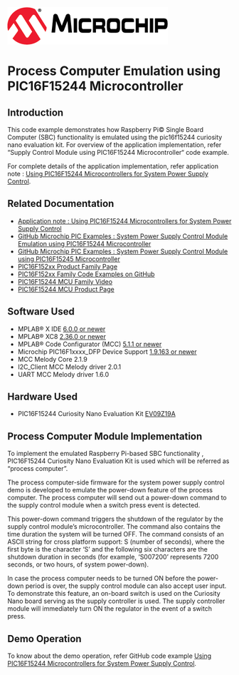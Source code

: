 <!-- Please do not change this logo with link -->

[![MCHP](images/microchip.png)](https://www.microchip.com)

# Process Computer Emulation using PIC16F15244 Microcontroller

## Introduction

This code example demonstrates how Raspberry Pi© Single Board Computer (SBC) functionality is emulated using the pic16f15244 curiosity nano evaluation kit. For overview of the application implementation, refer “Supply Control Module using PIC16F15244 Microcontroller“ code example.

For complete details of the application implementation, refer application note : [Using PIC16F15244 Microcontrollers for System Power Supply Control]( https://www.microchip.com/DS00004121).


## Related Documentation

- [Application note : Using PIC16F15244 Microcontrollers for System Power Supply Control]( https://www.microchip.com/DS00004121)
- [GitHub Microchip PIC Examples : System Power Supply Control Module Emulation using PIC16F15244 Microcontroller](https://github.com/microchip-pic-avr-examples/pic16f15244-cnano-system-power-supply-control-module-mplab-mcc)
- [GitHub Microchip PIC Examples : System Power Supply Control Module using PIC16F15245 Microcontroller](https://github.com/microchip-pic-avr-examples/pic16f15245-system-power-supply-control-module-mplab-mcc)
- [PIC16F152xx Product Family Page](https://www.microchip.com/en-us/products/microcontrollers-and-microprocessors/8-bit-mcus/pic-mcus/pic16f15244)
- [PIC16F152xx Family Code Examples on GitHub](https://github.com/orgs/microchip-pic-avr-examples/repositories?q=pic16f152&type=all&language=&sort=)
- [PIC16F15244 MCU Family Video](https://www.youtube.com/watch?v=nHLv3Th-o-s)
- [PIC16F15244 MCU Product Page](https://www.microchip.com/en-us/product/PIC16F15244)


## Software Used

- MPLAB® X IDE [6.0.0 or newer](http://www.microchip.com/mplab/mplab-x-ide)
- MPLAB® XC8 [2.36.0 or newer](http://www.microchip.com/mplab/compilers)
- MPLAB® Code Configurator (MCC) [5.1.1 or newer](https://www.microchip.com/mplab/mplab-code-configurator)
- Microchip PIC16F1xxxx_DFP Device Support [1.9.163 or newer](https://packs.download.microchip.com)
- MCC Melody Core 2.1.9
- I2C_Client MCC Melody driver 2.0.1
- UART MCC Melody driver 1.6.0


## Hardware Used

- PIC16F15244 Curiosity Nano Evaluation Kit [EV09Z19A](https://www.microchip.com/en-us/development-tool/EV09Z19A)

## Process Computer Module Implementation 

To implement the emulated Raspberry Pi-based SBC functionality , PIC16F15244 Curiosity Nano Evaluation Kit is used which will be referred as “process computer”.

The process computer-side firmware for the system power supply control demo is developed to emulate the power-down feature of the process computer. The process computer will send out a power-down command to the supply control module when a switch press event is detected. 

This power-down command triggers the shutdown of the regulator by the supply control module’s microcontroller. The command also contains the time duration the system will be turned OFF. The command consists of an ASCII string for cross platform support: S (number of seconds), where the first byte is the character ‘S’ and the following six characters are the shutdown duration in seconds (for example, ‘S007200’ represents 7200 seconds, or two hours, of system power-down).

In case the process computer needs to be turned ON before the power-down period is over, the supply control module can also accept user input. To demonstrate this feature, an on-board switch is used on the Curiosity Nano board serving as the supply controller is used. The supply controller module will immediately turn ON the regulator in the event of a switch press.

## Demo Operation

To know about the demo operation, refer GitHub code example [Using PIC16F15244 Microcontrollers for System Power Supply Control]( https://www.microchip.com/DS00004121).

 